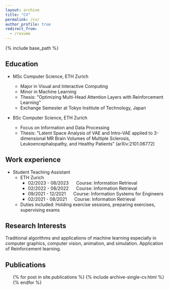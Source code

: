 ```yaml
---
layout: archive
title: "CV"
permalink: /cv/
author_profile: true
redirect_from:
  - /resume
---
```


{% include base_path %}

## Education

* MSc Computer Science, ETH Zurich
  * Major in Visual and Interactive Computing
  * Minor in Machine Learning
  * Thesis: "Optimizing Multi-Head Attention Layers with Reinforcement Learning"
  * Exchange Semester at Tokyo Institute of Technology, Japan 
  
* BSc Computer Science, ETH Zurich
  * Focus on Information and Data Processing
  * Thesis: "Latent Space Analysis of VAE and Intro-VAE applied to 3-dimensional MR Brain Volumes of Multiple Sclerosis, Leukoencephalopathy, and Healthy Patients" (arXiv:2101.06772)

## Work experience

* Student Teaching Assistant
  * ETH Zurich  
    * 02/2023 - 08/2023 &nbsp;&nbsp;&nbsp;&nbsp; Course: Information Retrieval
    * 02/2022 - 08/2022	&nbsp;&nbsp;&nbsp;&nbsp; Course: Information Retrieval
    * 09/2021 - 12/2021	&nbsp;&nbsp;&nbsp;&nbsp; Course: Information Systems for Engineers
    * 02/2021 - 08/2021	&nbsp;&nbsp;&nbsp;&nbsp; Course: Information Retrieval
  * Duties included: Holding exercise sessions, preparing exercises, supervising exams
    
  
## Research Interests

Traditional algorithms and applications of machine learning especially in computer graphics, computer vision, animation, and simulation. Application of Reinforcement learning.

## Publications

  <ul>{% for post in site.publications %}
    {% include archive-single-cv.html %}
  {% endfor %}</ul>
  
